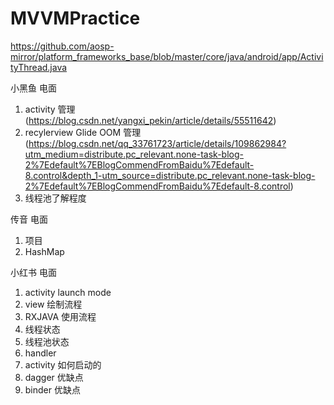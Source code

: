 # MVVMPractice

https://github.com/aosp-mirror/platform_frameworks_base/blob/master/core/java/android/app/ActivityThread.java


小黑鱼 电面
1. activity 管理 (https://blog.csdn.net/yangxi_pekin/article/details/55511642)
2. recylerview Glide OOM 管理 (https://blog.csdn.net/qq_33761723/article/details/109862984?utm_medium=distribute.pc_relevant.none-task-blog-2%7Edefault%7EBlogCommendFromBaidu%7Edefault-8.control&depth_1-utm_source=distribute.pc_relevant.none-task-blog-2%7Edefault%7EBlogCommendFromBaidu%7Edefault-8.control)
3. 线程池了解程度

传音 电面
1. 项目
2. HashMap

小红书 电面
1. activity launch mode
2. view 绘制流程
3. RXJAVA 使用流程
4. 线程状态
5. 线程池状态
6. handler
7. activity 如何启动的
8. dagger 优缺点
9. binder 优缺点
